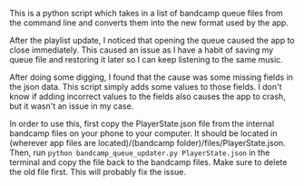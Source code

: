 This is a python script which takes in a list of bandcamp queue files from the command line and converts them into the new format used by the app.

After the playlist update, I noticed that opening the queue caused the app to close immediately. This caused an issue as I have a habit of saving my queue file and restoring it later so I can keep listening to the same music.

After doing some digging, I found that the cause was some missing fields in the json data. This script simply adds some values to those fields. I don't know if adding incorrect values to the fields also causes the app to crash, but it wasn't an issue in my case.

In order to use this, first copy the PlayerState.json file from the internal bandcamp files on your phone to your computer. It should be located in (wherever app files are located)/(bandcamp folder)/files/PlayerState.json. Then, run `python bandcamp_queue_updater.py PlayerState.json` in the terminal and copy the file back to the bandcamp files. Make sure to delete the old file first. This will probably fix the issue.

